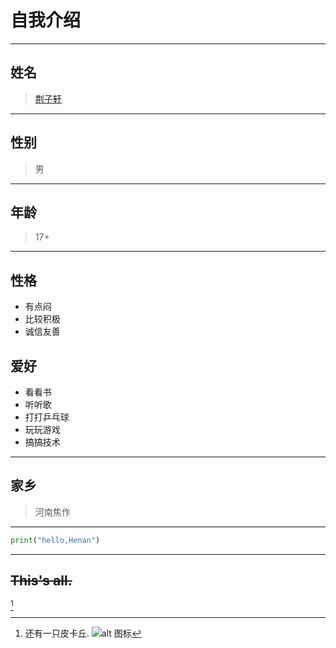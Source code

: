 # **自我介绍**
---
## **姓名**  
>[荆子轩](https://github.com/SuchYucker)
---
## **性别**
>男 
---
## **年龄**
>17+
---
## **性格**
* 有点闷  
* 比较积极  
* 诚信友善
## **爱好**
+ 看看书  
+ 听听歌  
+ 打打乒乓球  
+ 玩玩游戏  
+ 搞搞技术
---
## **家乡**
>河南焦作
---
```python
print("hello,Henan")
```
---
## ~~This's all.~~
[^NO]

[^NO]:还有一只皮卡丘.
![alt 图标](https://timgsa.baidu.com/timg?image&quality=80&size=b9999_10000&sec=1572083903573&di=3bbbce8e02db4f9105192a6e388d3dea&imgtype=0&src=http%3A%2F%2Fb-ssl.duitang.com%2Fuploads%2Fitem%2F201504%2F05%2F20150405H0954_FRrQz.gif)